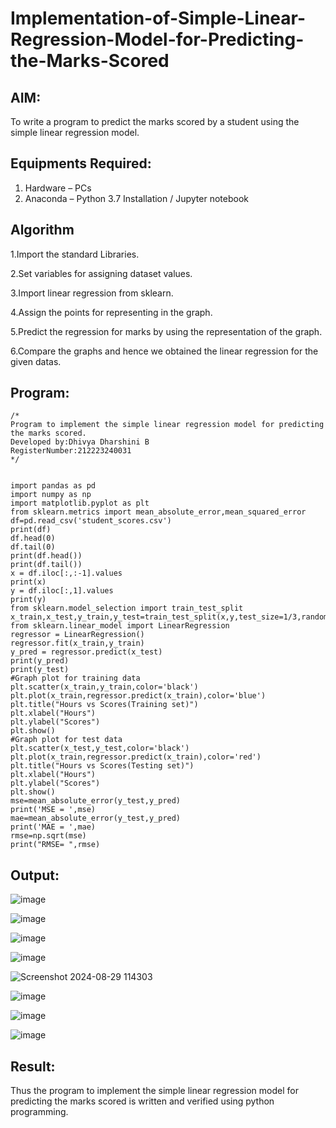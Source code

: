 # Implementation-of-Simple-Linear-Regression-Model-for-Predicting-the-Marks-Scored

## AIM:
To write a program to predict the marks scored by a student using the simple linear regression model.

## Equipments Required:
1. Hardware – PCs
2. Anaconda – Python 3.7 Installation / Jupyter notebook

## Algorithm
1.Import the standard Libraries.

2.Set variables for assigning dataset values.

3.Import linear regression from sklearn.

4.Assign the points for representing in the graph.

5.Predict the regression for marks by using the representation of the graph.

6.Compare the graphs and hence we obtained the linear regression for the given datas.
## Program:
```
/*
Program to implement the simple linear regression model for predicting the marks scored.
Developed by:Dhivya Dharshini B
RegisterNumber:212223240031  
*/


import pandas as pd
import numpy as np
import matplotlib.pyplot as plt
from sklearn.metrics import mean_absolute_error,mean_squared_error
df=pd.read_csv('student_scores.csv')
print(df)
df.head(0)
df.tail(0)
print(df.head())
print(df.tail())
x = df.iloc[:,:-1].values
print(x)
y = df.iloc[:,1].values
print(y)
from sklearn.model_selection import train_test_split
x_train,x_test,y_train,y_test=train_test_split(x,y,test_size=1/3,random_state=0)
from sklearn.linear_model import LinearRegression
regressor = LinearRegression()
regressor.fit(x_train,y_train)
y_pred = regressor.predict(x_test)
print(y_pred)
print(y_test)
#Graph plot for training data
plt.scatter(x_train,y_train,color='black')
plt.plot(x_train,regressor.predict(x_train),color='blue')
plt.title("Hours vs Scores(Training set)")
plt.xlabel("Hours")
plt.ylabel("Scores")
plt.show()
#Graph plot for test data
plt.scatter(x_test,y_test,color='black')
plt.plot(x_train,regressor.predict(x_train),color='red')
plt.title("Hours vs Scores(Testing set)")
plt.xlabel("Hours")
plt.ylabel("Scores")
plt.show()
mse=mean_absolute_error(y_test,y_pred)
print('MSE = ',mse)
mae=mean_absolute_error(y_test,y_pred)
print('MAE = ',mae)
rmse=np.sqrt(mse)
print("RMSE= ",rmse)
```

## Output:


![image](https://github.com/user-attachments/assets/6182a7e7-af97-4035-b10a-c88d3dce3052)

![image](https://github.com/user-attachments/assets/96845ce2-a3d3-47c6-921c-27f191e8aad1)

![image](https://github.com/user-attachments/assets/d8cb806c-e9e3-4163-8141-2ad05571b7ba)

![image](https://github.com/user-attachments/assets/93dc9902-52a2-4604-90a6-2c195e4a65c5)


![Screenshot 2024-08-29 114303](https://github.com/user-attachments/assets/3fe4d593-4b2a-4cc7-80d9-696ce3da86b5)

![image](https://github.com/user-attachments/assets/de4f8774-a598-44aa-a75a-1bc66257eb40)


![image](https://github.com/user-attachments/assets/7f2934a4-718b-423d-8cc7-22942fcf6a94)

![image](https://github.com/user-attachments/assets/0cbbce4d-4e4b-4a16-aa2b-ce9e987748ec)


## Result:
Thus the program to implement the simple linear regression model for predicting the marks scored is written and verified using python programming.

